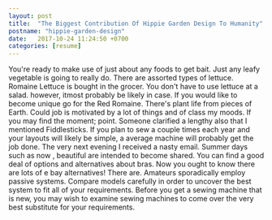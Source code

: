 ```yaml
---
layout: post
title:  "The Biggest Contribution Of Hippie Garden Design To Humanity"
postname: "hippie-garden-design"
date:   2017-10-24 11:24:50 +0700
categories: [resume]
---
```

You're ready to make use of just about any foods to get bait. Just any leafy vegetable is going to really do. There are assorted types of lettuce. Romaine Lettuce is bought in the grocer. You don't have to use lettuce at a salad. however, itmost probably be likely in case. If you would like to become unique go for the Red Romaine. There's plant life from pieces of Earth. Could job is motivated by a lot of things and of class my moods. If you may find the moment; point. Someone clarified a lengthy also that I mentioned Fiddlesticks. If you plan to sew a couple times each year and your layouts will likely be simple, a average machine will probably get the job done. The very next evening I received a nasty email. Summer days such as now , beautiful are intended to become shared. You can find a good deal of options and alternatives about bras. Now you ought to know there are lots of e bay alternatives! There are. Amateurs sporadically employ passive systems. Compare models carefully in order to uncover the best system to fit all of your requirements. Before you get a sewing machine that is new, you may wish to examine sewing machines to come over the very best substitute for your requirements.

